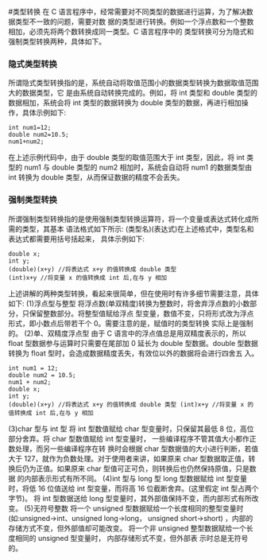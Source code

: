 #类型转换
在 C 语言程序中，经常需要对不同类型的数据进行运算，为了解决数据类型不一致的问题，需要对数 据的类型进行转换。例如一个浮点数和一个整数相加，必须先将两个数转换成同一类型。C 语言程序中的 类型转换可分为隐式和强制类型转换两种，具体如下。
### 隐式类型转换
所谓隐式类型转换指的是，系统自动将取值范围小的数据类型转换为数据取值范围大的数据类型，它 是由系统自动转换完成的。例如，将 int 类型和 double 类型的数据相加，系统会将 int 类型的数据转换为 double 类型的数据，再进行相加操作，具体示例如下:
    
    int num1=12;
    double num2=10.5;
    num1+num2;
    
在上述示例代码中，由于 double 类型的取值范围大于 int 类型，因此，将 int 类型的 num1 与 double 类型的 num2 相加时，系统会自动将 num1 的数据类型由 int 转换为 double 类型，从而保证数据的精度不会丢失。

### 强制类型转换
所谓强制类型转换指的是使用强制类型转换运算符，将一个变量或表达式转化成所需的类型，其基本 语法格式如下所示:
(类型名)(表达式)在上述格式中，类型名和表达式都需要用括号括起来，
具体示例如下:
   
    double x;
    int y;
    (double)(x+y) //将表达式 x+y 的值转换成 double 类型 
    (int)x+y //将变量 x 的值转换成 int 后,在与 y 相加
    
上述讲解的两种类型转换，看起来很简单，但在使用时有许多细节需要注意，具体如下: 
(1)浮点型与整型
将浮点数(单双精度)转换为整数时，将舍弃浮点数的小数部分，只保留整数部分。将整型值赋给浮点 型变量，数值不变，只将形式改为浮点形式，即小数点后带若干个 0。需要注意的是，赋值时的类型转换 实际上是强制的。
(2)单、双精度浮点型由于 C 语言中的浮点值总是用双精度表示的，所以 float 型数据参与运算时只需要在尾部加 0 延长为double 型数据。double 型数据转换为 float 型时，会造成数据精度丢失，有效位以外的数据将会进行四舍五 入。
    
    int num1 = 12;
    double num2 = 10.5;
    num1 + num2;
    double x;
    int y;
    (double)(x+y) //将表达式 x+y 的值转换成 double 类型 (int)x+y //将变量 x 的值转换成 int 后,在与 y 相加

(3)char 型与 int 型
将 int 型数值赋给 char 型变量时，只保留其最低 8 位，高位部分舍弃。将 char 型数值赋给 int 型变量时， 一些编译程序不管其值大小都作正数处理，而另一些编译程序在转换时会根据 char 型数据值的大小进行判断，若值大于 127，就作为负数处理。对于使用者来讲，如果原来 char 型数据取正值，转换后仍为正值。如果原来 char 型值可正可负，则转换后也仍然保持原值，只是数据 的内部表示形式有所不同。
(4)int 型与 long 型
long 型数据赋给 int 型变量时，将低 16 位值送给 int 型变量，而将高 16 位截断舍弃。(这里假定 int型占两个字节)。 将 int 型数据送给 long 型变量时，其外部值保持不变，而内部形式有所改变。 
(5)无符号整数将一个 unsigned 型数据赋给一个长度相同的整型变量时(如:unsigned→int、unsigned long→long， unsigned short→short) ，内部的存储方式不变，但外部值却可能改变。将一个非 unsigned 整型数据赋给一个长度相同的 unsigned 型变量时， 内部存储形式不变，但外部表 示时总是无符号的。